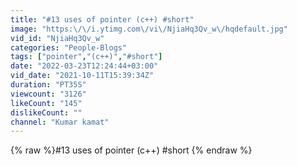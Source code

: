 ```yaml
---
title: "#13 uses of pointer (c++) #short"
image: "https:\/\/i.ytimg.com\/vi\/NjiaHq3Qv_w\/hqdefault.jpg"
vid_id: "NjiaHq3Qv_w"
categories: "People-Blogs"
tags: ["pointer","(c++)","#short"]
date: "2022-03-23T12:24:44+03:00"
vid_date: "2021-10-11T15:39:34Z"
duration: "PT35S"
viewcount: "3126"
likeCount: "145"
dislikeCount: ""
channel: "Kumar kamat"
---
```

{% raw %}#13 uses of pointer (c++) #short {% endraw %}
